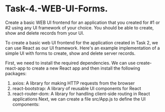 # Task-4.-WEB-UI-Forms.

Create a basic WEB UI frontend for an application that you created for #1 or #2 using any UI
framework of your choice. You should be able to create, show and delete records from your UI.

To create a basic web UI frontend for the application created in Task 2, we can use React as our UI framework. Here's an example implementation of a simple UI with forms to create, show and delete server records.

First, we need to install the required dependencies. We can use create-react-app to create a new React app and then install the following packages:

1. axios: A library for making HTTP requests from the browser
2. react-bootstrap: A library of reusable UI components for React
3. react-router-dom: A library for handling client-side routing in React applications
Next, we can create a file src/App.js to define the UI components:
